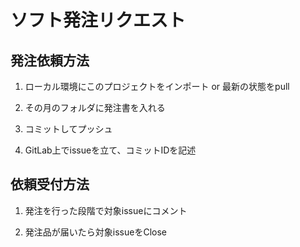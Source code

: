 ソフト発注リクエスト
=================

## 発注依頼方法

 1. ローカル環境にこのプロジェクトをインポート or 最新の状態をpull

 2. その月のフォルダに発注書を入れる

 3. コミットしてプッシュ

 4. GitLab上でissueを立て、コミットIDを記述


## 依頼受付方法

 1. 発注を行った段階で対象issueにコメント

 2. 発注品が届いたら対象issueをClose
